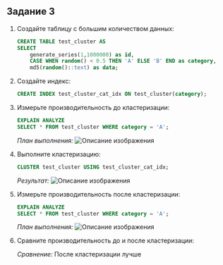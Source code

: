 ## Задание 3

1. Создайте таблицу с большим количеством данных:
    ```sql
    CREATE TABLE test_cluster AS 
    SELECT 
        generate_series(1,1000000) as id,
        CASE WHEN random() < 0.5 THEN 'A' ELSE 'B' END as category,
        md5(random()::text) as data;
    ```

2. Создайте индекс:
    ```sql
    CREATE INDEX test_cluster_cat_idx ON test_cluster(category);
    ```

3. Измерьте производительность до кластеризации:
    ```sql
    EXPLAIN ANALYZE
    SELECT * FROM test_cluster WHERE category = 'A';
    ```
    
    *План выполнения:*
![Описание изображения](/images3/1.png)

4. Выполните кластеризацию:
    ```sql
    CLUSTER test_cluster USING test_cluster_cat_idx;
    ```
    
    *Результат:*
![Описание изображения](/images3/2.png)

5. Измерьте производительность после кластеризации:
    ```sql
    EXPLAIN ANALYZE
    SELECT * FROM test_cluster WHERE category = 'A';
    ```
    
    *План выполнения:*
![Описание изображения](/images3/3.png)

6. Сравните производительность до и после кластеризации:
    
    *Сравнение:*
    После кластеризации лучше
